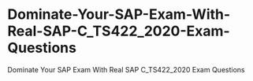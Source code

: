 # Dominate-Your-SAP-Exam-With-Real-SAP-C_TS422_2020-Exam-Questions
Dominate Your SAP Exam With Real SAP C_TS422_2020 Exam Questions
